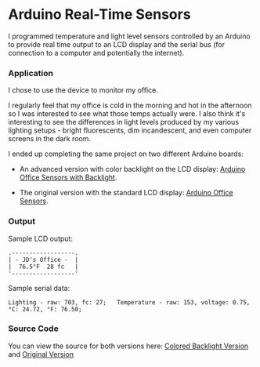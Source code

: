 # Arduino Real-Time Sensors
I programmed temperature and light level sensors controlled by an Arduino to provide real time output to an LCD display and the serial bus (for connection to a computer and potentially the internet).

### Application

I chose to use the device to monitor my office.

I regularly feel that my office is cold in the morning and hot in the afternoon 
so I was interested to see what those temps actually were. 
I also think it's interesting to see the differences in light levels 
produced by my various lighting setups - bright fluorescents, dim incandescent, 
and even computer screens in the dark room.

I ended up completing the same project on two different Arduino boards:

- An advanced version with color backlight on the LCD display: [Arduino Office Sensors with Backlight](https://twitter.com/jdsandifer/status/960298575291826176).

- The original version with the standard LCD display: [Arduino Office Sensors](https://twitter.com/jdsandifer/status/956687926884118528).

### Output

Sample LCD output:
```
.------------------.
| - JD's Office -  |
|  76.5°F  28 fc   |
'------------------'
```
Sample serial data:
```
Lighting - raw: 703, fc: 27;   Temperature - raw: 153, voltage: 0.75, °C: 24.72, °F: 76.50;
```

### Source Code

You can view the source for both versions here: [Colored Backlight Version](https://github.com/jdsandifer/Arduino-real-time-sensors/blob/master/src/Arduino-101/JDs_Office_Sensors.ino) and [Original Version](https://github.com/jdsandifer/Arduino-real-time-sensors/blob/master/src/Spark-fun/JDs_Office_Sensors.ino)
